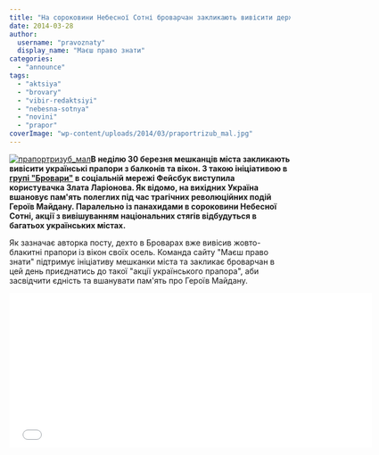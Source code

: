 ```yaml
---
title: "На сороковини Небесної Сотні броварчан закликають вивісити державні прапори"
date: 2014-03-28
author: 
  username: "pravoznaty"
  display_name: "Маєш право знати"
categories: 
  - "announce"
tags: 
  - "aktsiya"
  - "brovary"
  - "vibir-redaktsiyi"
  - "nebesna-sotnya"
  - "novini"
  - "prapor"
coverImage: "wp-content/uploads/2014/03/praportrizub_mal.jpg"
---
```


[![прапортризуб_мал](https://mpz.brovary.org/wp-content/uploads/2014/03/praportrizub_mal.jpg)](https://mpz.brovary.org/wp-content/uploads/2014/03/praportrizub_mal.jpg)**В неділю 30 березня мешканців міста закликають вивісити українські прапори з балконів та вікон. З такою ініціативою в [групі "Бровари"](https://www.facebook.com/groups/brovary/permalink/798074760222492/?stream_ref=2) в соціальній мережі Фейсбук виступила користувачка Злата Ларіонова. Як відомо, на вихідних Україна вшановує пам'ять полеглих під час трагічних революційних подій Героїв Майдану. Паралельно із панахидами в сороковини Небесної Сотні, акції з вивішуванням національних стягів відбудуться в багатьох українських містах.**

Як зазначає авторка посту, дехто в Броварах вже вивісив жовто-блакитні прапори із вікон своїх осель. Команда сайту "Маєш право знати" підтримує ініціативу мешканки міста та закликає броварчан в цей день приєднатись до такої "акції українського прапора", аби засвідчити єдність та вшанувати пам'ять про Героїв Майдану.

<iframe src="//player.vimeo.com/video/88194769" width="650" height="277" frameborder="0" webkitallowfullscreen mozallowfullscreen="" allowfullscreen=""></iframe>
